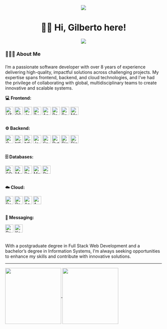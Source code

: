 <div align="center">
  <img src="https://visitor-badge.laobi.icu/badge?page_id=gilberto-oliveira.gilberto-oliveira&"  />
</div>

###

<h1 align="center">👋🏾 Hi, Gilberto here!</h1>

<div align="center">
  <a href="https://www.linkedin.com/in/gilberto-oliveira-dev/" target="_blank"><img src="https://img.shields.io/badge/-LinkedIn-%230077B5?style=for-the-badge&logo=linkedin&logoColor=white"></a>
</div>

###

<h3 align="left">🧑🏾‍💻  About Me</h3>

###

I’m a passionate software developer with over 8 years of experience delivering high-quality, impactful solutions across challenging projects. My expertise spans frontend, backend, and cloud technologies, and I’ve had the privilege of collaborating with global, multidisciplinary teams to create innovative and scalable systems.
  
**💻 Frontend:**
<div style="display: inline_block">
  <a href="#" title="HTML5"><img alt="HTML5" height="26" src="https://cdn.jsdelivr.net/gh/devicons/devicon/icons/html5/html5-original.svg" /></a>
  <a href="#" title="CSS3"><img alt="CSS3" height="26" src="https://cdn.jsdelivr.net/gh/devicons/devicon/icons/css3/css3-original.svg" /></a>
  <a href="#" title="JavaScript"><img alt="JavaScript" height="26" src="https://cdn.jsdelivr.net/gh/devicons/devicon/icons/javascript/javascript-original.svg" /></a>
  <a href="#" title="TypeScript"><img alt="TypeScript" height="26" src="https://cdn.jsdelivr.net/gh/devicons/devicon/icons/typescript/typescript-original.svg" /></a>
  <a href="#" title="Angular"><img alt="Angular" height="26" src="https://cdn.jsdelivr.net/gh/devicons/devicon/icons/angular/angular-original.svg" /></a>
  <a href="#" title="React"><img alt="React" height="26" src="https://cdn.jsdelivr.net/gh/devicons/devicon/icons/react/react-original.svg" /></a>
  <a href="#" title="Bootstrap"><img alt="Bootstrap" height="26" src="https://cdn.jsdelivr.net/gh/devicons/devicon/icons/bootstrap/bootstrap-original.svg" /></a>
  <a href="#" title="Material IU"><img alt="Material IU" height="26" src="https://cdn.jsdelivr.net/gh/devicons/devicon/icons/materialui/materialui-original.svg" /></a>
</div>

<br />

**⚙️ Backend:**
<div style="display: inline_block">
  <a href="#" title="C Sharp"><img alt="C Sharp" height="26" src="https://cdn.jsdelivr.net/gh/devicons/devicon/icons/csharp/csharp-original.svg" /></a>
  <a href="#" title=".NET Core"><img alt=".NET Core" height="26" src="https://cdn.jsdelivr.net/gh/devicons/devicon/icons/dotnetcore/dotnetcore-original.svg" /></a>
  <a href="#" title=".NET"><img alt=".NET" height="26" src="https://cdn.jsdelivr.net/gh/devicons/devicon/icons/dot-net/dot-net-original.svg" /></a>
  <a href="#" title="Java"><img alt="Java" height="26" src='https://cdn.jsdelivr.net/gh/devicons/devicon/icons/java/java-original.svg'></a>
  <a href="#" title="Spring"><img alt="Spring" height="26" src='https://cdn.jsdelivr.net/gh/devicons/devicon/icons/spring/spring-original.svg'></a>
  <a href="#" title="Python"><img alt="Python" height="26" src='https://cdn.jsdelivr.net/gh/devicons/devicon/icons/python/python-original.svg'></a>
  <a href="#" title="Django"><img alt="Django" height="26" src='https://cdn.jsdelivr.net/gh/devicons/devicon/icons/django/django-plain.svg'></a>
  <a href="#" title="Django REST Framework"><img alt="Django REST Framework" height="26" src='https://cdn.jsdelivr.net/gh/devicons/devicon/icons/djangorest/djangorest-original.svg'></a>
</div>

<br />

**🗄️ Databases:**
<div style="display: inline_block">
  <a href="#" title="SQL Server"><img alt="SQL Server" height="26" src="https://cdn.jsdelivr.net/gh/devicons/devicon/icons/microsoftsqlserver/microsoftsqlserver-original.svg" /></a>
  <a href="#" title="MySQL"><img alt="MySQL" height="26" src='https://cdn.jsdelivr.net/gh/devicons/devicon/icons/mysql/mysql-original.svg'></a>
  <a href="#" title="PostgreSQL"><img alt="PostgreSQL" height="26" src='https://cdn.jsdelivr.net/gh/devicons/devicon/icons/postgresql/postgresql-original.svg'></a>
  <a href="#" title="MongoDB"><img alt="MongoDB" height="26" src='https://cdn.jsdelivr.net/gh/devicons/devicon/icons/mongodb/mongodb-original.svg'></a>
  <a href="#" title="Redis"><img alt="Redis" height="26" src='https://cdn.jsdelivr.net/gh/devicons/devicon/icons/redis/redis-original.svg'></a>
</div>

<br />

**☁️ Cloud:**
<div style="display: inline_block">
  <a href="#" title="Docker"><img alt="Docker" height="26" src="https://cdn.jsdelivr.net/gh/devicons/devicon/icons/docker/docker-original.svg" /></a>
  <a href="#" title="Podman"><img alt="Podman" height="26" src='https://cdn.jsdelivr.net/gh/devicons/devicon/icons/podman/podman-original.svg'></a>
  <a href="#" title="Azure"><img alt="Azure" height="26" src='https://cdn.jsdelivr.net/gh/devicons/devicon/icons/azure/azure-original.svg'></a>
  <a href="#" title="AWS"><img alt="AWS" height="26" src='https://cdn.jsdelivr.net/gh/devicons/devicon/icons/amazonwebservices/amazonwebservices-original-wordmark.svg'></a>
</div>

<br />

**📡 Messaging:**
<div style="display: inline_block">
  <a href="#" title="RabbitMQ"><img alt="RabbitMQ" height="26" src="https://cdn.jsdelivr.net/gh/devicons/devicon/icons/rabbitmq/rabbitmq-original.svg" /></a>
  <a href="#" title="Kafka"><img alt="Kafka" height="26" src='https://cdn.jsdelivr.net/gh/devicons/devicon/icons/apachekafka/apachekafka-original.svg'></a>
</div>

<br/>

With a postgraduate degree in Full Stack Web Development and a bachelor’s degree in Information Systems, I’m always seeking opportunities to enhance my skills and contribute with innovative solutions.<!----></span>

---

<div>
  <a href="https://github.com/gilberto-oliveira">
    <img align="center" height="180em" src="https://github-readme-stats.vercel.app/api?username=gilberto-oliveira&show_icons=true&theme=tokyonight&include_all_commits=true&count_private=true"/>
    <img align="center" height="180em" src="https://github-readme-stats.vercel.app/api/top-langs/?username=gilberto-oliveira&layout=compact&langs_count=7&theme=tokyonight"/>
  </a>
</div>
